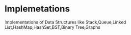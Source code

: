 # Implemetations
Implementations of Data Structures like Stack,Queue,Linked List,HashMap,HashSet,BST,Binary Tree,Graphs

